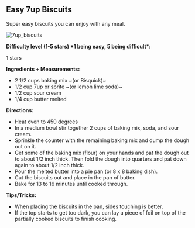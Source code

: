 ## Easy 7up Biscuits ##

Super easy biscuits you can enjoy with any meal.

![7up_biscuits](https://github.com/tinabme/tinabme/assets/464067/0a7cc4ac-f0e5-4438-99dd-2ccaf1dbf712)

**Difficulty level (1-5 stars) \*1 being easy, 5 being difficult\*:** 

1 stars

**Ingredients + Measurements:**

-	2 1/2 cups baking mix ~(or Bisquick)~
-	1/2 cup 7up or sprite ~(or lemon lime soda)~
-	1/2 cup sour cream
-	1/4 cup butter melted

**Directions:**
-	Heat oven to 450 degrees
-	In a medium bowl stir together 2 cups of baking mix, soda, and sour cream.
-	Sprinkle the counter with the remaining baking mix and dump the dough out on it.
-	Get some of the baking mix (flour) on your hands and pat the dough out to about 1/2 inch thick. Then fold the dough into quarters and pat down again to about 1/2 inch thick.
-	Pour the melted butter into a pie pan (or 8 x 8 baking dish).
-	Cut the biscuits out and place in the pan of butter.
-	Bake for 13 to 16 minutes until cooked through.

**Tips/Tricks:**
- When placing the biscuits in the pan, sides touching is better.
- If the top starts to get too dark, you can lay a piece of foil on top of the partially cooked biscuits to finish cooking.


